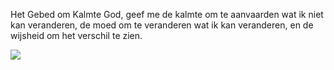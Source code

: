 Het Gebed om Kalmte
God, geef me de kalmte
om te aanvaarden wat ik niet kan veranderen,
de moed om te veranderen wat ik kan veranderen,
en de wijsheid om het verschil te zien.

![](https://cdn-desktop-ap-media.osp.opera.software/images/f5b660eb-bf0d-11ef-825e-97b1a23d271e/1734726269162/sample_0.jpg)